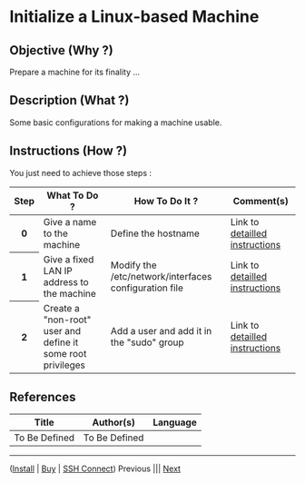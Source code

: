 Initialize a Linux-based Machine
==

Objective (Why ?)
-
Prepare a machine for its  finality ...

Description (What ?)
-
Some basic configurations for making a machine usable.

Instructions (How ?)
-
You just need to achieve those steps :
<table>
    <thead>
        <tr>
            <th>Step</th>         
            <th>What To Do ?</th>
            <th>How To Do It ?</th>
            <th>Comment(s)</th>
        </tr>
    </thead>
    <tbody>
        <tr>
            <th>0</th>     
            <td>Give a name to the machine</td>
            <td>Define the hostname</td>
            <td>Link to <A href="https://github.com/babonet13/HelloWorld/blob/master/Machine/7_InitializeMachine/SetHostname.md">detailled instructions</A></td>
        </tr>
         <tr>
            <th>1</th>     
            <td>Give a fixed LAN IP address to the machine</td>
            <td>Modify the /etc/network/interfaces configuration file</td>
            <td>Link to <A href="https://github.com/babonet13/HelloWorld/blob/master/Machine/7_InitializeMachine/SetFixedLanIP.md">detailled instructions</A></td>
        </tr>      
        <tr>
            <th>2</th>     
            <td>Create a "non-root" user and define it some root privileges</td>
            <td>Add a user and add it in the "sudo" group</td>
            <td>Link to <A href="https://github.com/babonet13/HelloWorld/blob/master/Machine/7_InitializeMachine/ 	CreateNonRootUser.md">detailled instructions</A></td>
        </tr>   
    </tbody>
</table>

References
-
<table>
    <thead>
        <tr>
            <th>Title</th>
            <th>Author(s)</th>
            <th>Language</th>
        </tr>
    </thead>
     <tbody>
        <tr>
            <td>To Be Defined</td>
            <td>To Be Defined</td>
            <td></td>
        </tr>
</table>

---
(<A href="https://github.com/babonet13/HelloWorld/tree/master/Machine/2_InstallLinuxDistro">Install</A> | <A href="https://github.com/babonet13/HelloWorld/blob/master/Machine/3_BuyLinuxMachine/readme.md">Buy</A> | <A href="https://github.com/babonet13/HelloWorld/tree/master/Machine/6_SshConnect">SSH Connect</A>) Previous ||| <A href="https://github.com/babonet13/HelloWorld/tree/master/Machine/7_InitializeMachine">Next<A/> 

